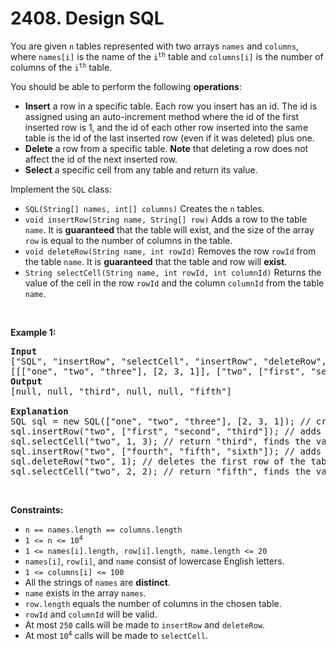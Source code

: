 # 2408. Design SQL

<p>You are given <code>n</code> tables represented with two arrays <code>names</code> and <code>columns</code>, where <code>names[i]</code> is the name of the <code>i<sup>th</sup></code> table and <code>columns[i]</code> is the number of columns of the <code>i<sup>th</sup></code> table.</p>

<p>You should be able to perform the following <strong>operations</strong>:</p>

<ul>
	<li><strong>Insert</strong> a row in a specific table. Each row you insert has an id. The id is assigned using an auto-increment method where the id of the first inserted row is 1, and the id of each other row inserted into the same table is the id of the last inserted row (even if it was deleted) plus one.</li>
	<li><strong>Delete</strong> a row from a specific table. <strong>Note</strong> that deleting a row does not affect the id of the next inserted row.</li>
	<li><strong>Select</strong> a specific cell from any table and return its value.</li>
</ul>

<p>Implement the <code>SQL</code> class:</p>

<ul>
	<li><code>SQL(String[] names, int[] columns)</code> Creates the <code>n</code> tables.</li>
	<li><code>void insertRow(String name, String[] row)</code> Adds a row to the table <code>name</code>. It is <strong>guaranteed</strong> that the table will exist, and the size of the array <code>row</code> is equal to the number of columns in the table.</li>
	<li><code>void deleteRow(String name, int rowId)</code> Removes the row <code>rowId</code> from the table <code>name</code>. It is <strong>guaranteed</strong> that the table and row will <strong>exist</strong>.</li>
	<li><code>String selectCell(String name, int rowId, int columnId)</code> Returns the value of the cell in the row <code>rowId</code> and the column <code>columnId</code> from the table <code>name</code>.</li>
</ul>

<p>&nbsp;</p>
<p><strong class="example">Example 1:</strong></p>

<pre>
<strong>Input</strong>
[&quot;SQL&quot;, &quot;insertRow&quot;, &quot;selectCell&quot;, &quot;insertRow&quot;, &quot;deleteRow&quot;, &quot;selectCell&quot;]
[[[&quot;one&quot;, &quot;two&quot;, &quot;three&quot;], [2, 3, 1]], [&quot;two&quot;, [&quot;first&quot;, &quot;second&quot;, &quot;third&quot;]], [&quot;two&quot;, 1, 3], [&quot;two&quot;, [&quot;fourth&quot;, &quot;fifth&quot;, &quot;sixth&quot;]], [&quot;two&quot;, 1], [&quot;two&quot;, 2, 2]]
<strong>Output</strong>
[null, null, &quot;third&quot;, null, null, &quot;fifth&quot;]

<strong>Explanation</strong>
SQL sql = new SQL([&quot;one&quot;, &quot;two&quot;, &quot;three&quot;], [2, 3, 1]); // creates three tables.
sql.insertRow(&quot;two&quot;, [&quot;first&quot;, &quot;second&quot;, &quot;third&quot;]); // adds a row to the table &quot;two&quot;. Its id is 1.
sql.selectCell(&quot;two&quot;, 1, 3); // return &quot;third&quot;, finds the value of the third column in the row with id 1 of the table &quot;two&quot;.
sql.insertRow(&quot;two&quot;, [&quot;fourth&quot;, &quot;fifth&quot;, &quot;sixth&quot;]); // adds another row to the table &quot;two&quot;. Its id is 2.
sql.deleteRow(&quot;two&quot;, 1); // deletes the first row of the table &quot;two&quot;. Note that the second row will still have the id 2.
sql.selectCell(&quot;two&quot;, 2, 2); // return &quot;fifth&quot;, finds the value of the second column in the row with id 2 of the table &quot;two&quot;.
</pre>

<p>&nbsp;</p>
<p><strong>Constraints:</strong></p>

<ul>
	<li><code>n == names.length == columns.length</code></li>
	<li><code>1 &lt;= n &lt;= 10<sup>4</sup></code></li>
	<li><code>1 &lt;= names[i].length, row[i].length, name.length &lt;= 20</code></li>
	<li><code>names[i]</code>, <code>row[i]</code>, and <code>name</code> consist of lowercase English letters.</li>
	<li><code>1 &lt;= columns[i] &lt;= 100</code></li>
	<li>All the strings of <code>names</code> are <strong>distinct</strong>.</li>
	<li><code>name</code> exists in the array <code>names</code>.</li>
	<li><code>row.length</code> equals the number of columns in the chosen table.</li>
	<li><code>rowId</code> and <code>columnId</code> will be valid.</li>
	<li>At most <code>250</code> calls will be made to <code>insertRow</code> and <code>deleteRow</code>.</li>
	<li>At most <code>10<sup>4</sup></code> calls will be made to <code>selectCell</code>.</li>
</ul>

